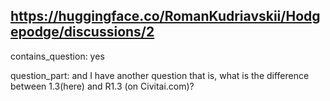 ## https://huggingface.co/RomanKudriavskii/Hodgepodge/discussions/2

contains_question: yes

question_part: and I have another question that is, what is the difference between 1.3(here) and R1.3 (on Civitai.com)?